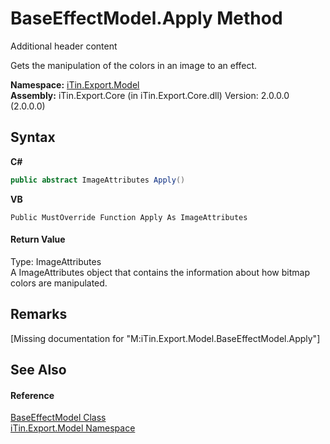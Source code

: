 # BaseEffectModel.Apply Method 
Additional header content 

Gets the manipulation of the colors in an image to an effect.

**Namespace:**&nbsp;<a href="N_iTin_Export_Model">iTin.Export.Model</a><br />**Assembly:**&nbsp;iTin.Export.Core (in iTin.Export.Core.dll) Version: 2.0.0.0 (2.0.0.0)

## Syntax

**C#**<br />
``` C#
public abstract ImageAttributes Apply()
```

**VB**<br />
``` VB
Public MustOverride Function Apply As ImageAttributes
```


#### Return Value
Type: ImageAttributes<br />A ImageAttributes object that contains the information about how bitmap colors are manipulated.

## Remarks
\[Missing <remarks> documentation for "M:iTin.Export.Model.BaseEffectModel.Apply"\]

## See Also


#### Reference
<a href="T_iTin_Export_Model_BaseEffectModel">BaseEffectModel Class</a><br /><a href="N_iTin_Export_Model">iTin.Export.Model Namespace</a><br />